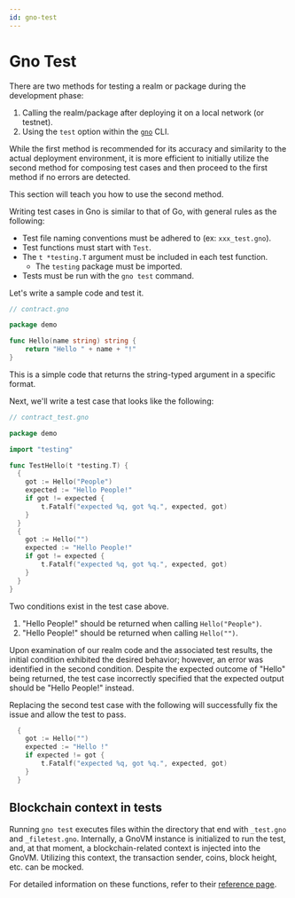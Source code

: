 ```yaml
---
id: gno-test
---
```


# Gno Test

There are two methods for testing a realm or package during the development phase:

1. Calling the realm/package after deploying it on a local network (or testnet).
2. Using the `test` option within the [`gno`](../gno-tooling/cli/gno.md) CLI.

While the first method is recommended for its accuracy and similarity to the actual deployment environment, it is more efficient to initially utilize the second method for composing test cases and then proceed to the first method if no errors are detected.

This section will teach you how to use the second method.

Writing test cases in Gno is similar to that of Go, with general rules as the following:

* Test file naming conventions must be adhered to (ex: `xxx_test.gno`).
* Test functions must start with `Test`.
* The `t *testing.T` argument must be included in each test function.
  * The `testing` package must be imported.
* Tests must be run with the `gno test` command.

Let's write a sample code and test it.

```go
// contract.gno

package demo

func Hello(name string) string {
	return "Hello " + name + "!"
}
```

This is a simple code that returns the string-typed argument in a specific format.

Next, we'll write a test case that looks like the following:

```go
// contract_test.gno

package demo

import "testing"

func TestHello(t *testing.T) {
  {
  	got := Hello("People")
  	expected := "Hello People!"
  	if got != expected {
  		t.Fatalf("expected %q, got %q.", expected, got)
  	}
  }
  {
  	got := Hello("")
  	expected := "Hello People!"
  	if got != expected {
  		t.Fatalf("expected %q, got %q.", expected, got)
  	}
  }
}
```

Two conditions exist in the test case above.

1. "Hello People!" should be returned when calling `Hello("People")`.
2. "Hello People!" should be returned when calling `Hello("")`.

Upon examination of our realm code and the associated test results, the initial condition exhibited the desired behavior; however, an error was identified in the second condition.
Despite the expected outcome of "Hello" being returned, the test case incorrectly specified that the expected output should be "Hello People!" instead.

Replacing the second test case with the following will successfully fix the issue and allow the test to pass.

```go
  {
  	got := Hello("")
  	expected := "Hello !"
  	if expected != got {
  		t.Fatalf("expected %q, got %q.", expected, got)
  	}
  }
```

## Blockchain context in tests
Running `gno test` executes files within the directory that end with `_test.gno` and `_filetest.gno`.
Internally, a GnoVM instance is initialized to run the test, and, at that moment, 
a blockchain-related context is injected into the GnoVM. Utilizing this context, the transaction sender, 
coins, block height, etc. can be mocked.

For detailed information on these functions, refer to their [reference page](../reference/stdlibs/std/testing.md).
